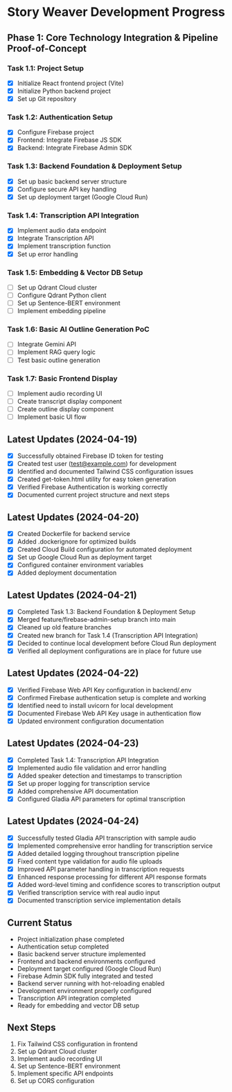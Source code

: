 # Story Weaver Development Progress

## Phase 1: Core Technology Integration & Pipeline Proof-of-Concept

### Task 1.1: Project Setup
- [x] Initialize React frontend project (Vite)
- [x] Initialize Python backend project
- [x] Set up Git repository

### Task 1.2: Authentication Setup
- [x] Configure Firebase project
- [x] Frontend: Integrate Firebase JS SDK
- [x] Backend: Integrate Firebase Admin SDK

### Task 1.3: Backend Foundation & Deployment Setup
- [x] Set up basic backend server structure
- [x] Configure secure API key handling
- [x] Set up deployment target (Google Cloud Run)

### Task 1.4: Transcription API Integration
- [x] Implement audio data endpoint
- [x] Integrate Transcription API
- [x] Implement transcription function
- [x] Set up error handling

### Task 1.5: Embedding & Vector DB Setup
- [ ] Set up Qdrant Cloud cluster
- [ ] Configure Qdrant Python client
- [ ] Set up Sentence-BERT environment
- [ ] Implement embedding pipeline

### Task 1.6: Basic AI Outline Generation PoC
- [ ] Integrate Gemini API
- [ ] Implement RAG query logic
- [ ] Test basic outline generation

### Task 1.7: Basic Frontend Display
- [ ] Implement audio recording UI
- [ ] Create transcript display component
- [ ] Create outline display component
- [ ] Implement basic UI flow

## Latest Updates (2024-04-19)
- [x] Successfully obtained Firebase ID token for testing
- [x] Created test user (test@example.com) for development
- [x] Identified and documented Tailwind CSS configuration issues
- [x] Created get-token.html utility for easy token generation
- [x] Verified Firebase Authentication is working correctly
- [x] Documented current project structure and next steps

## Latest Updates (2024-04-20)
- [x] Created Dockerfile for backend service
- [x] Added .dockerignore for optimized builds
- [x] Created Cloud Build configuration for automated deployment
- [x] Set up Google Cloud Run as deployment target
- [x] Configured container environment variables
- [x] Added deployment documentation

## Latest Updates (2024-04-21)
- [x] Completed Task 1.3: Backend Foundation & Deployment Setup
- [x] Merged feature/firebase-admin-setup branch into main
- [x] Cleaned up old feature branches
- [x] Created new branch for Task 1.4 (Transcription API Integration)
- [x] Decided to continue local development before Cloud Run deployment
- [x] Verified all deployment configurations are in place for future use

## Latest Updates (2024-04-22)
- [x] Verified Firebase Web API Key configuration in backend/.env
- [x] Confirmed Firebase authentication setup is complete and working
- [x] Identified need to install uvicorn for local development
- [x] Documented Firebase Web API Key usage in authentication flow
- [x] Updated environment configuration documentation

## Latest Updates (2024-04-23)
- [x] Completed Task 1.4: Transcription API Integration
- [x] Implemented audio file validation and error handling
- [x] Added speaker detection and timestamps to transcription
- [x] Set up proper logging for transcription service
- [x] Added comprehensive API documentation
- [x] Configured Gladia API parameters for optimal transcription

## Latest Updates (2024-04-24)
- [x] Successfully tested Gladia API transcription with sample audio
- [x] Implemented comprehensive error handling for transcription service
- [x] Added detailed logging throughout transcription pipeline
- [x] Fixed content type validation for audio file uploads
- [x] Improved API parameter handling in transcription requests
- [x] Enhanced response processing for different API response formats
- [x] Added word-level timing and confidence scores to transcription output
- [x] Verified transcription service with real audio input
- [x] Documented transcription service implementation details

## Current Status
- Project initialization phase completed
- Authentication setup completed
- Basic backend server structure implemented
- Frontend and backend environments configured
- Deployment target configured (Google Cloud Run)
- Firebase Admin SDK fully integrated and tested
- Backend server running with hot-reloading enabled
- Development environment properly configured
- Transcription API integration completed
- Ready for embedding and vector DB setup

## Next Steps
1. Fix Tailwind CSS configuration in frontend
2. Set up Qdrant Cloud cluster
3. Implement audio recording UI
4. Set up Sentence-BERT environment
5. Implement specific API endpoints
6. Set up CORS configuration
